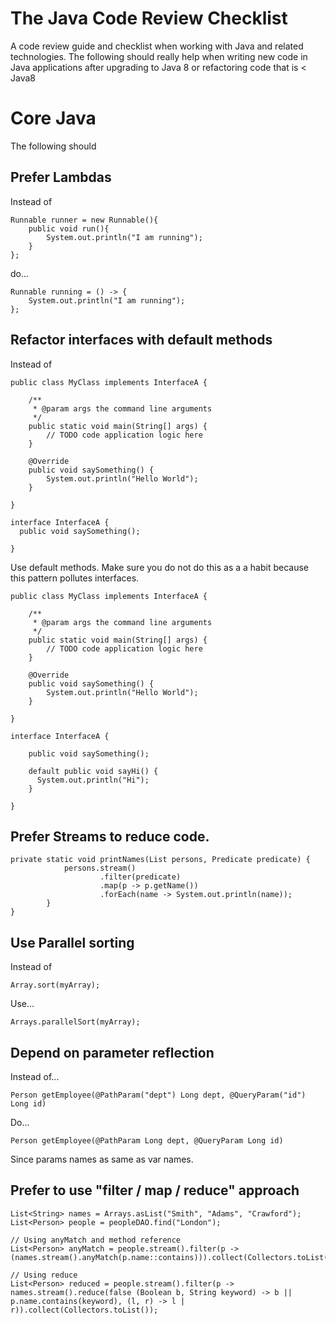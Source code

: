 # The Java Code Review Checklist

A code review guide and checklist when working with Java and related technologies. The following should really help when writing new code in Java applications after upgrading to Java 8 or refactoring code that is < Java8

# Core Java 
The following should 

## Prefer Lambdas

Instead of 

```
Runnable runner = new Runnable(){
    public void run(){
        System.out.println("I am running");
    }
};
```

do...

```
Runnable running = () -> {
    System.out.println("I am running");
};
```

## Refactor interfaces with default methods

Instead of 

```
public class MyClass implements InterfaceA {
 
    /**
     * @param args the command line arguments
     */
    public static void main(String[] args) {
        // TODO code application logic here
    }
 
    @Override
    public void saySomething() {
        System.out.println("Hello World");
    }
 
}
 
interface InterfaceA {
  public void saySomething(); 
 
}
```

Use default methods. Make sure you do not do this as a a habit because this pattern pollutes interfaces.

```
public class MyClass implements InterfaceA {
 
    /**
     * @param args the command line arguments
     */
    public static void main(String[] args) {
        // TODO code application logic here
    }
 
    @Override
    public void saySomething() {
        System.out.println("Hello World");
    }
 
}
 
interface InterfaceA {
 
    public void saySomething();
 
    default public void sayHi() {
      System.out.println("Hi");
    }
 
}
```

## Prefer Streams to reduce code.

```
private static void printNames(List persons, Predicate predicate) {
            persons.stream()
                    .filter(predicate)
                    .map(p -> p.getName())
                    .forEach(name -> System.out.println(name));
        }
}
```

## Use Parallel sorting

Instead of 

```
Array.sort(myArray);
```

Use...

```
Arrays.parallelSort(myArray);
```

## Depend on parameter reflection

Instead of...

```
Person getEmployee(@PathParam("dept") Long dept, @QueryParam("id") Long id)
```

Do...

```
Person getEmployee(@PathParam Long dept, @QueryParam Long id)
```

Since params names as same as var names.

## Prefer to use "filter / map / reduce" approach

```
List<String> names = Arrays.asList("Smith", "Adams", "Crawford"); 
List<Person> people = peopleDAO.find("London"); 
  
// Using anyMatch and method reference 
List<Person> anyMatch = people.stream().filter(p -> (names.stream().anyMatch(p.name::contains))).collect(Collectors.toList()); 
  
// Using reduce 
List<Person> reduced = people.stream().filter(p -> names.stream().reduce(false (Boolean b, String keyword) -> b || p.name.contains(keyword), (l, r) -> l | r)).collect(Collectors.toList()); 
```

